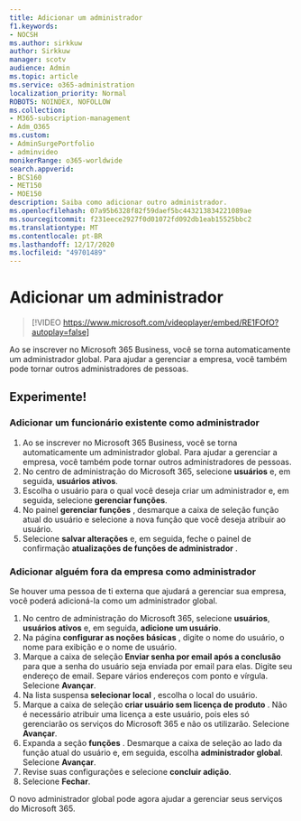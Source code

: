 ```yaml
---
title: Adicionar um administrador
f1.keywords:
- NOCSH
ms.author: sirkkuw
author: Sirkkuw
manager: scotv
audience: Admin
ms.topic: article
ms.service: o365-administration
localization_priority: Normal
ROBOTS: NOINDEX, NOFOLLOW
ms.collection:
- M365-subscription-management
- Adm_O365
ms.custom:
- AdminSurgePortfolio
- adminvideo
monikerRange: o365-worldwide
search.appverid:
- BCS160
- MET150
- MOE150
description: Saiba como adicionar outro administrador.
ms.openlocfilehash: 07a95b6328f82f59daef5bc443213834221089ae
ms.sourcegitcommit: f231eece2927f0d01072fd092db1eab15525bbc2
ms.translationtype: MT
ms.contentlocale: pt-BR
ms.lasthandoff: 12/17/2020
ms.locfileid: "49701489"
---
```

# <a name="add-an-admin"></a>Adicionar um administrador

> [!VIDEO https://www.microsoft.com/videoplayer/embed/RE1FOfO?autoplay=false]

Ao se inscrever no Microsoft 365 Business, você se torna automaticamente um administrador global. Para ajudar a gerenciar a empresa, você também pode tornar outros administradores de pessoas. 

## <a name="try-it"></a>Experimente!

### <a name="add-an-existing-employee-as-an-admin"></a>Adicionar um funcionário existente como administrador

1. Ao se inscrever no Microsoft 365 Business, você se torna automaticamente um administrador global. Para ajudar a gerenciar a empresa, você também pode tornar outros administradores de pessoas. 
1. No centro de administração do Microsoft 365, selecione **usuários** e, em seguida, **usuários ativos**.
1. Escolha o usuário para o qual você deseja criar um administrador e, em seguida, selecione **gerenciar funções**.
1. No painel **gerenciar funções** , desmarque a caixa de seleção função atual do usuário e selecione a nova função que você deseja atribuir ao usuário.
1. Selecione **salvar alterações** e, em seguida, feche o painel de confirmação **atualizações de funções de administrador** .

### <a name="add-someone-outside-the-company-as-an-admin"></a>Adicionar alguém fora da empresa como administrador

Se houver uma pessoa de ti externa que ajudará a gerenciar sua empresa, você poderá adicioná-la como um administrador global.

1. No centro de administração do Microsoft 365, selecione **usuários**, **usuários ativos** e, em seguida, **adicione um usuário**.
1. Na página **configurar as noções básicas** , digite o nome do usuário, o nome para exibição e o nome de usuário.
1. Marque a caixa de seleção **Enviar senha por email após a conclusão** para que a senha do usuário seja enviada por email para elas. Digite seu endereço de email. Separe vários endereços com ponto e vírgula. Selecione **Avançar**.
1. Na lista suspensa **selecionar local** , escolha o local do usuário.
1. Marque a caixa de seleção **criar usuário sem licença de produto** . Não é necessário atribuir uma licença a este usuário, pois eles só gerenciarão os serviços do Microsoft 365 e não os utilizarão. Selecione **Avançar**.
1. Expanda a seção **funções** . Desmarque a caixa de seleção ao lado da função atual do usuário e, em seguida, escolha **administrador global**. Selecione **Avançar**.
1. Revise suas configurações e selecione **concluir adição**.
1. Selecione **Fechar**.

O novo administrador global pode agora ajudar a gerenciar seus serviços do Microsoft 365.
